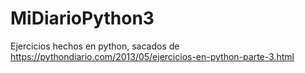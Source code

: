 # MiDiarioPython3
Ejercicios hechos en python, sacados de https://pythondiario.com/2013/05/ejercicios-en-python-parte-3.html
